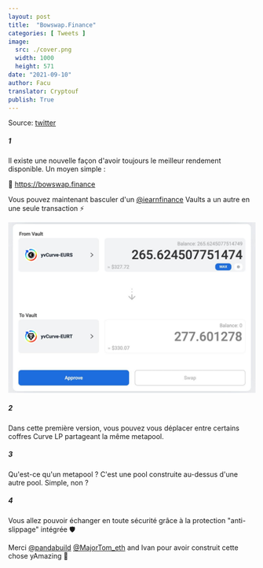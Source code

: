 ```yaml
---
layout: post
title:  "Bowswap.Finance"
categories: [ Tweets ]
image:
  src: ./cover.png
  width: 1000
  height: 571
date: "2021-09-10"
author: Facu
translator: Cryptouf
publish: True
---
```


Source: [twitter](https://twitter.com/fameal/status/1424857239505018880)

##### 1

Il existe une nouvelle façon d'avoir toujours le meilleur rendement disponible. Un moyen simple : 

🏹 https://bowswap.finance

Vous pouvez maintenant basculer d'un [@iearnfinance](https://twitter.com/iearnfinance) Vaults a un autre en une seule transaction  ⚡️

![](image1.jpg?w=1280&h=881)

##### 2

Dans cette première version, vous pouvez vous déplacer entre certains coffres Curve LP partageant la même metapool. 

##### 3

Qu'est-ce qu'un metapool ? C'est une pool construite au-dessus d'une autre pool. Simple, non ? 

##### 4

Vous allez pouvoir échanger en toute sécurité grâce à la protection "anti-slippage" intégrée 🛡️

Merci [@pandabuild](https://twitter.com/pandabuild) [@MajorTom_eth](https://twitter.com/MajorTom_eth) and Ivan pour avoir construit cette chose yAmazing 🚀
